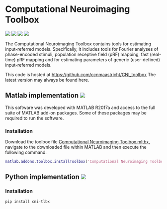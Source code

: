 # Computational Neuroimaging Toolbox

![](https://img.shields.io/github/license/ccnmaastricht/CNI_toolbox)
![](https://img.shields.io/github/issues/ccnmaastricht/CNI_toolbox)
![](https://img.shields.io/github/forks/ccnmaastricht/CNI_toolbox)
![](https://img.shields.io/github/stars/ccnmaastricht/CNI_toolbox)

The Computational Neuroimaging Toolbox contains tools for estimating input-referred models. Specifically, it includes tools for Fourier analyses of phase-encoded stimuli, population receptive field (pRF) mapping, fast (real-time) pRF mapping and for estimating parameters of generic (user-defined) input-referred models.

This code is hosted at https://github.com/ccnmaastricht/CNI_toolbox
The latest version may always be found here.

## Matlab implementation ![](https://img.shields.io/badge/release-v2.0.0-blueviolet.svg?style=flat)

This software was developed with MATLAB R2017a and access to the full suite of MATLAB add-on packages. Some of these packages may be required to run the software.

### Installation
Download the toolbox file [Computational Neuroimaging Toolbox.mltbx](https://github.com/ccnmaastricht/CNI_toolbox/raw/master/Computational%20Neuroimaging%20Toolbox.mltbx), navigate to the downloaded file within MATLAB and then execute the following command:

```MATLAB
matlab.addons.toolbox.installToolbox('Computational Neuroimaging Toolbox.mltbx');
```
## Python implementation ![](https://img.shields.io/badge/release-v1.0.0-blueviolet.svg?style=flat)

### Installation

```Python
pip install cni-tlbx
```
